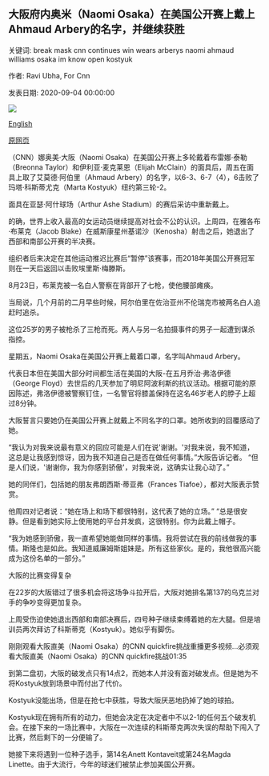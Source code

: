 ## 大阪府内奥米（Naomi Osaka）在美国公开赛上戴上Ahmaud Arbery的名字，并继续获胜

关键词: break mask cnn continues win wears arberys naomi ahmaud williams osaka im know open kostyuk

作者: Ravi Ubha, For Cnn

发表日期: 2020-09-04 00:00:00

![](https://cdn.cnn.com/cnnnext/dam/assets/200904195614-osaka-super-tease.jpg)

[English](Naomi%20Osaka%20wears%20mask%20with%20Ahmaud%20Arbery%27s%20name%20at%20US%20Open%20and%20continues%20to%20win.md)

[原网页](https://edition.cnn.com/2020/09/04/tennis/us-open-naomi-osaka-tennis-day-5-spt-intl/index.html)

（CNN）娜奥美·大阪（Naomi Osaka）在美国公开赛上多轮戴着布雷娜·泰勒（Breonna Taylor）和伊利亚·麦克莱恩（Elijah McClain）的面具后，周五在面具上取了艾莫德·阿伯里（Ahmaud Arbery）的名字，以6-3、6-7（4），6击败了玛塔·科斯蒂尤克（Marta Kostyuk）纽约第三轮-2。

面具在亚瑟·阿什球场（Arthur Ashe Stadium）的赛后采访中重新戴上。

的确，世界上收入最高的女运动员继续提高对社会不公的认识。上周四，在雅各布·布莱克（Jacob Blake）在威斯康星州基诺沙（Kenosha）射击之后，她退出了西部和南部公开赛的半决赛。

组织者后来决定在其他运动推迟比赛后“暂停”该赛事，而2018年美国公开赛冠军则在一天后返回以击败埃里斯·梅滕斯。

8月23日，布莱克被一名白人警察在背部开了七枪，使他腰部瘫痪。

当局说，几个月前的二月早些时候，阿尔伯里在佐治亚州不伦瑞克市被两名白人追赶时追杀。

这位25岁的男子被枪杀了三枪而死。两人与另一名拍摄事件的男子一起遭到谋杀指控。

星期五，Naomi Osaka在美国公开赛上戴着口罩，名字叫Ahmaud Arbery。

代表日本但在美国大部分时间都生活在美国的大阪-在五月乔治·弗洛伊德（George Floyd）去世后的几天参加了明尼阿波利斯的抗议活动。根据可能的原因陈述，弗洛伊德被警察钉住，一名警官将膝盖保持在这名46岁老人的脖子上超过8分钟。

大阪誓言只要她仍在美国公开赛上就戴上不同名字的口罩。她所收到的回覆感动了她。

“我认为对我来说最有意义的回应可能是人们在说'谢谢。'对我来说，我不知道，这总是让我感到惊讶，因为我不知道自己是否在做任何事情。”大阪告诉记者。 “但是人们说，'谢谢你，我为你感到骄傲'，对我来说，这确实让我心动了。”

她的同伴们，包括她的朋友弗朗西斯·蒂亚弗（Frances Tiafoe），都对大阪表示赞赏。

他周四对记者说：“她在场上和场下都很特别，这代表了她的立场。” “总是很安静。但是看到她实际上使用她的平台并发疯，这很特别。你为此戴上帽子。

“我为她感到骄傲，我一直希望她能做同样的事情。我将尝试在我的前线做我的事情。斯隆也是如此。我知道威廉姆斯姐妹是。所有这些家伙。是的，我他很高兴能成为这份名单的一部分。”

大阪的比赛变得复杂

在22岁的大阪错过了很多机会将这场争斗拉开后，大阪对她排名第137的乌克兰对手的争吵变得更加复杂。

上周受伤迫使她退出西部和南部决赛后，四号种子继续束缚着她的左大腿。但是培训员两次拜访了科斯蒂克（Kostyuk）。她似乎有脚伤。

刚刚观看大阪直美（Naomi Osaka）的CNN quickfire挑战重播更多视频...必须观看大阪直美（Naomi Osaka）的CNN quickfire挑战01:35

到第二盘初，大阪的破发点只有14点2，而她本人并没有面对破发点。但是她为不将Kostyuk放到场景中而付出了代价。

Kostyuk没能出场，但是在抢七中获胜，导致大阪厌恶地扔掉了她的球拍。

Kostyuk现在拥有所有的动力，但她会决定在决定者中不以2-1的任何五个破发机会。在接下来的一场比赛中，大阪在一次连续的科斯蒂克两次失误的帮助下闯入了比赛，然后剩下的一分便输了。

她接下来将遇到一位种子选手，第14名Anett Kontaveit或第24名Magda Linette。由于大流行，今年的球迷们被禁止参加美国公开赛。